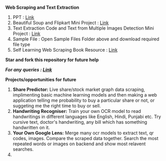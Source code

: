 **Web Scraping and Text Extraction**

1.  PPT  :    <a href="https://github.com/gurtaransingh/scraping/blob/main/Introduction%20to%20Web%20Scraping%20%26%20Text%20Extraction.pdf">Link</a>
2.  Beautiful Soup and Flipkart Mini Project :    <a href="https://colab.research.google.com/drive/1F8YhzNtJy3R74ha-DCj4YEieh8a7kgRX?usp=sharing">Link</a>
3.  Text Extraction Code and Text from Multiple Images Detection Mini Project  :    <a href="https://colab.research.google.com/drive/1uxceySMTOS5PWxDgAKhdVmWeSu5mdJo4?usp=sharing">Link</a>
4.  Sample File  :    Open Sample Files Folder above and download required file type 
5.  Self Learning Web Scraping Book Resource  :    <a href="https://github.com/gurtaransingh/scraping/blob/main/Web%20Scraping%20with%20Python%2C%202nd%20Edition.pdf">Link</a>

**Star and fork this repository for future help**

_**For any queries  :  <a href="https://Wa.me/+919316501336">Link</a>**_

**Projects/opportunities for future**
1.  **Share Predictor:**  Live share/stock market graph data scraping, implimenting basic machine learning models and then making a web application telling me probability to buy a particular share or not, or suggeting me the right time to buy or sell.
2.  **Handwriting Recogniser:**  Train your own OCR model to read handwritings in different languages like English, Hindi, Punjabi etc. Try cursive text, doctor's handwriting, any bill which has something handwritten on it.
3.  **Your Own Google Lens:**  Merge many ocr models to extract text, qr codes, images. Compare the scraped data together. Search the most repeated words or images on backend and show most relavent searches.
4.  
